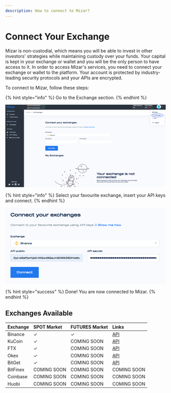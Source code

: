 ```yaml
---
description: How to connect to Mizar?
---
```


# Connect Your Exchange

Mizar is non-custodial, which means you will be able to invest in other investors' strategies while maintaining custody over your funds. Your capital is kept in your exchange or wallet and you will be the only person to have access to it. In order to access Mizar's services, you need to connect your exchange or wallet to the platform. Your account is protected by industry-leading security protocols and your APIs are encrypted. 

To connect to Mizar, follow these steps:

{% hint style="info" %}
Go to the Exchange section.
{% endhint %}

![](../.gitbook/assets/screenshot-2021-09-16-at-11.41.28.png)

{% hint style="info" %}
Select your favourite exchange, insert your API keys and connect. 
{% endhint %}

![](../.gitbook/assets/screenshot-2021-09-16-at-11.43.54.png)

{% hint style="success" %}
Done! You are now connected to Mizar.
{% endhint %}

## Exchanges Available

| Exchange | SPOT Market | FUTURES Market | Links |
| :--- | :--- | :--- | :--- |
| Binance | ✓ | ✓ | [API](https://www.binance.com/en/support/faq/360002502072) |
| KuCoin | ✓ | COMING SOON | [API](https://support.kucoin.plus/hc/en-us/articles/360015102174-How-to-Create-an-API) |
| FTX | ✓ | COMING SOON | [API](https://help.ftx.com/hc/en-us/articles/360028807171-API-docs) |
| Okex | ✓ | COMING SOON | [API](https://www.okex.com/academy/en-in/how-to-use-api-trading-on-okex) |
| BitGet | ✓ | COMING SOON | [API](https://use.autoview.with.pink/hc/en-us/articles/360045950592-Bitget-Getting-Started) |
| BitFinex | COMING SOON | COMING SOON | COMING SOON |
| Coinbase | COMING SOON | COMING SOON | COMING SOON |
| Huobi | COMING SOON | COMING SOON | COMING SOON |

